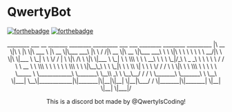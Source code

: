 # QwertyBot
[![forthebadge](https://forthebadge.com/images/badges/built-with-love.svg)](https://forthebadge.com)
[![forthebadge](https://forthebadge.com/images/badges/powered-by-electricity.svg)](https://forthebadge.com)
<center>
 ________  ___       __   _______   ________  _________    ___    ___ ________  ________  _________   
|\   __  \|\  \     |\  \|\  ___ \ |\   __  \|\___   ___\ |\  \  /  /|\   __  \|\   __  \|\___   ___\ 
\ \  \|\  \ \  \    \ \  \ \   __/|\ \  \|\  \|___ \  \_| \ \  \/  / | \  \|\ /\ \  \|\  \|___ \  \_| 
 \ \  \\\  \ \  \  __\ \  \ \  \_|/_\ \   _  _\   \ \  \   \ \    / / \ \   __  \ \  \\\  \   \ \  \  
  \ \  \\\  \ \  \|\__\_\  \ \  \_|\ \ \  \\  \|   \ \  \   \/  /  /   \ \  \|\  \ \  \\\  \   \ \  \ 
   \ \_____  \ \____________\ \_______\ \__\\ _\    \ \__\__/  / /      \ \_______\ \_______\   \ \__\
    \|___| \__\|____________|\|_______|\|__|\|__|    \|__|\___/ /        \|_______|\|_______|    \|__|
          \|__|                                          \|___|/                                      
<center>                                                                                   
                                                                                                      
This is a discord bot made by @QwertyIsCoding!
